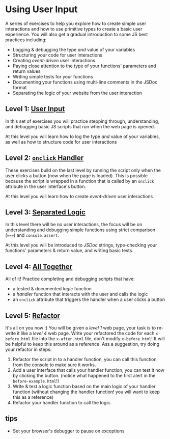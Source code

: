 # Using User Input

A series of exercises to help you explore how to create simple user interactions and how to use primitive types to create a basic user experience.  You will also get a gradual introduction to some JS best practices including:

- Logging & debugging the type _and_ value of your variables
- Structuring your code for user interactions
- Creating _event-driven_ user interactions
- Paying close attention to the type of your functions' parameters and return values
- Writing simple tests for your functions
- Documenting your functions using multi-line comments in the JSDoc format
- Separating the logic of your website from the user interaction

## Level 1: [User Input](./1-user-input)

In this set of exercises you will practice stepping through, understanding, and debugging basic JS scripts that run when the web page is opened.

At this level you will learn how to log the type _and_ value of your variables, as well as how to structure code for user interactions

## Level 2: [`onclick` Handler](./2-onclick-handler)

These exercises build on the last level by running the script only when the user clicks a button (now when the page is loaded).  This is possible because the script is wrapped in a function that is called by an `onclick` attribute in the user interface's button.

At this level you will learn how to create _event-driven_ user interactions

## Level 3: [Separated Logic](./3-separated-logic)

In this level there will be no user interactions, the focus will be on understanding and debugging simple functions using strict comparison (`===`) and `console.assert`.

At this level you will be introduced to _JSDoc_ strings, type-checking your functions' parameters & return value, and writing basic tests.

## Level 4: [All Together](./4-all-together)

All of it!  Practice completing and debugging scripts that have:

- a tested & documented _logic_ function
- a _handler_ function that interacts with the user and calls the logic
- an `onclick` attribute that triggers the handler when a user clicks a button

## Level 5: [Refactor](./5-refactor)

It's all on you now :)  You will be given a _level 1_ web page, your task is to re-write it like a _level 4_ web page.  Write your refactored the code for each `x-before.html` file into the `x-after.html` file, don't modify `x-before.html`!  It will be helpful to keep this around as a reference.  Ass a suggestion, try doing your refactor in steps:

1. Refactor the script in to a handler function, you can call this function from the console to make sure it works.
2. Add a user interface that calls your handler function, you can test it now by clicking the button. (notice what happened to the first alert in the `before-example.html`!)
3. Write & test a logic function based on the main logic of your handler function (without changing the handler function!  you will want to keep this as a reference)
4. Refactor your handler function to call the logic.

## tips

- Set your browser's debugger to pause on exceptions
